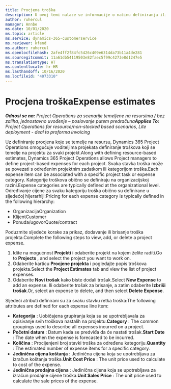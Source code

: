 ```yaml
---
title: Procjena troška
description: U ovoj temi nalaze se informacije o načinu definiranja ili procjene troškova koji se temelje na projektu.
author: ruhercul
manager: Annbe
ms.date: 10/01/2020
ms.topic: article
ms.service: dynamics-365-customerservice
ms.reviewer: kfend
ms.author: ruhercul
ms.openlocfilehash: 2afe4ff2f84fc5426c409e6314da73b11a4de281
ms.sourcegitcommit: 11a61db54119503e82faec5f99c4273e8d1247e5
ms.translationtype: HT
ms.contentlocale: hr-HR
ms.lasthandoff: 10/16/2020
ms.locfileid: "4073310"
---
```

# <a name="expense-estimates"></a><span data-ttu-id="defd6-103">Procjena troška</span><span class="sxs-lookup"><span data-stu-id="defd6-103">Expense estimates</span></span>
<span data-ttu-id="defd6-104">_**Odnosi se na:** Project Operations za scenarije temeljene na resursima / bez zaliha, jednostavno uvođenje – poslovanje putem predračuna_</span><span class="sxs-lookup"><span data-stu-id="defd6-104">_**Applies To:** Project Operations for resource/non-stocked based scenarios, Lite deployment - deal to proforma invoicing_</span></span>

<span data-ttu-id="defd6-105">Uz definiranje procjena koje se temelje na resursu, Dynamics 365 Project Operations omogućuje voditeljima projekata definiranje troškova koji se temelje na projektu za svaki projekt.</span><span class="sxs-lookup"><span data-stu-id="defd6-105">Along with defining resource-based estimates, Dynamics 365 Project Operations allows Project managers to define project-based expenses for each project.</span></span> <span data-ttu-id="defd6-106">Svaka stavka troška može se povezati s određenim projektnim zadatkom ili kategorijom troška.</span><span class="sxs-lookup"><span data-stu-id="defd6-106">Each expense item can be associated with a specific project task or expense category.</span></span> <span data-ttu-id="defd6-107">Kategorije troškova obično se definiraju na organizacijskoj razini.</span><span class="sxs-lookup"><span data-stu-id="defd6-107">Expense categories are typically defined at the organizational level.</span></span> <span data-ttu-id="defd6-108">Određivanje cijene za svaku kategoriju troška obično su definirane u sljedećoj hijerarhiji:</span><span class="sxs-lookup"><span data-stu-id="defd6-108">Pricing for each expense category is typically defined in the following hierarchy:</span></span>

- <span data-ttu-id="defd6-109">Organizacija</span><span class="sxs-lookup"><span data-stu-id="defd6-109">Organization</span></span>
- <span data-ttu-id="defd6-110">Klijent</span><span class="sxs-lookup"><span data-stu-id="defd6-110">Customer</span></span>
- <span data-ttu-id="defd6-111">Ponuda/ugovor</span><span class="sxs-lookup"><span data-stu-id="defd6-111">Quote/contract</span></span>

<span data-ttu-id="defd6-112">Poduzmite sljedeće korake za prikaz, dodavanje ili brisanje troška projekta.</span><span class="sxs-lookup"><span data-stu-id="defd6-112">Complete the following steps to view, add, or delete a project expense.</span></span>

1. <span data-ttu-id="defd6-113">Idite na mogućnost **Projekti** i odaberite projekt na kojem želite raditi.</span><span class="sxs-lookup"><span data-stu-id="defd6-113">Go to **Projects** , and select the project you want to work on.</span></span>
2. <span data-ttu-id="defd6-114">Odaberite karticu **Procjene projekta** i pogledajte popis troškova projekta.</span><span class="sxs-lookup"><span data-stu-id="defd6-114">Select the **Project Estimates** tab and view the list of project expenses.</span></span>
3. <span data-ttu-id="defd6-115">Odaberite **Novi trošak** kako biste dodali trošak.</span><span class="sxs-lookup"><span data-stu-id="defd6-115">Select **New Expense** to add an expense.</span></span> <span data-ttu-id="defd6-116">Ili odaberite trošak za brisanje, a zatim odaberite **Izbriši trošak**.</span><span class="sxs-lookup"><span data-stu-id="defd6-116">Or, select an expense to delete, and then select **Delete Expense**.</span></span>

<span data-ttu-id="defd6-117">Sljedeći atributi definirani su za svaku stavku retka troška:</span><span class="sxs-lookup"><span data-stu-id="defd6-117">The following attributes are defined for each expense line item:</span></span>

- <span data-ttu-id="defd6-118">**Kategorija** : Uobičajena grupiranja koja su se upotrebljavala za opisivanje svih troškova nastalih na projektu.</span><span class="sxs-lookup"><span data-stu-id="defd6-118">**Category** : The common groupings used to describe all expenses incurred on a project.</span></span>
- <span data-ttu-id="defd6-119">**Početni datum** : Datum kada se predviđa da će nastati trošak.</span><span class="sxs-lookup"><span data-stu-id="defd6-119">**Start Date** : The date when the expense is forecasted to be incurred.</span></span>
- <span data-ttu-id="defd6-120">**Količina** : Procijenjeni broj stavki troška za određenu kategoriju.</span><span class="sxs-lookup"><span data-stu-id="defd6-120">**Quantity** : The estimated number of expense items for a specific category.</span></span>
- <span data-ttu-id="defd6-121">**Jedinična cijena koštanja** : Jedinična cijena koja se upotrebljava za izračun koštanja troška.</span><span class="sxs-lookup"><span data-stu-id="defd6-121">**Unit Cost Price** : The unit price used to calculate to cost of the expense.</span></span>
- <span data-ttu-id="defd6-122">**Jedinična prodajna cijena** : Jedinična cijena koja se upotrebljava za izračun prodajne cijene troška.</span><span class="sxs-lookup"><span data-stu-id="defd6-122">**Unit Sales Price** : The unit price used to calculate the sale prices of the expense.</span></span>

